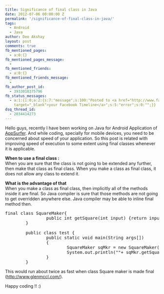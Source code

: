 ```yaml
---
title: Significance of final class in Java
date: 2012-07-06 00:00:00 Z
permalink: '/significance-of-final-class-in-java/'
tags:
  - Android
  - Java
author: Deo Akshay
layout: post
comments: true
fb_mentioned_pages:
  - a:0:{}
fb_mentioned_pages_message:
  -
fb_mentioned_friends:
  - a:0:{}
fb_mentioned_friends_message:
  -
fb_author_post_id:
  - 3933018375796
fb_status_messages:
  - a:1:{i:0;a:2:{s:7:"message";s:100:"Posted to <a href="http://www.facebook.com/3933018375796"
    target="_blank">your Facebook Timeline</a>";s:5:"error";s:0:"";}}
dsq_thread_id:
  - 2034414273
---
```


Hello guys, recently I have been working on Java for Android Application of <a href="http://appsurfer.com" target="_blank">AppSurfer</a>. And while coding, specially for mobile devices, you need to be concerned about speed of your application. So this post is related with improving speed of execution to some extent using final classes whenever it is applicable.

**When to use a final class :**  
When you are sure that the class is not going to be extended any further, then make that class as final class. When you make a class as final class, it does not allow any class to extend it.

**What is the advantage of that**  
When you make a class as final class, then implicitly all of the methods inside it are final. So Java compiler is sure that those methods are not going to get overridden anywhere else. Java compiler may be able to inline final method then.

<pre>final class SquareMaker{
                public int getSquare(int input) {return input*input;}
        }

        public class test {
                public static void main(String args[])
                {
                        SquareMaker sqMkr = new SquareMaker();
                        System.out.println(""+ sqMkr.getSquare(10));
                }
        }
</pre>

This would run about twice as fast when class Square maker is made final (http://www.glenmccl.com/).

Happy coding !! :)

